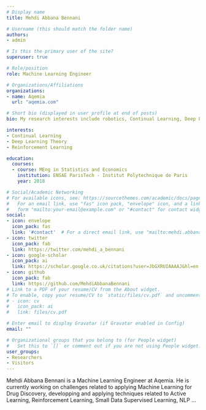 ```yaml
---
# Display name
title: Mehdi Abbana Bennani

# Username (this should match the folder name)
authors:
- admin

# Is this the primary user of the site?
superuser: true

# Role/position
role: Machine Learning Engineer

# Organizations/Affiliations
organizations:
- name: Aqemia
  url: "aqemia.com"

# Short bio (displayed in user profile at end of posts)
bio: My research interests include robotics, Continual Learning, Deep Learning theory and Reinforcement Learning.

interests:
- Continual Learning
- Deep Learning Theory
- Reinforcement Learning

education:
  courses:
  - course: MEng in Statistics and Economics
    institution: ENSAE ParisTech - Institut Polytechnique de Paris
    year: 2018

# Social/Academic Networking
# For available icons, see: https://sourcethemes.com/academic/docs/page-builder/#icons
#   For an email link, use "fas" icon pack, "envelope" icon, and a link in the
#   form "mailto:your-email@example.com" or "#contact" for contact widget.
social:
- icon: envelope
  icon_pack: fas
  link: '#contact'  # For a direct email link, use "mailto:mehdi.abbana.bennani.math@gmail.com".
- icon: twitter
  icon_pack: fab
  link: https://twitter.com/mehdi_a_bennani
- icon: google-scholar
  icon_pack: ai
  link: https://scholar.google.co.uk/citations?user=JbGXRUIAAAAJ&hl=en
- icon: github
  icon_pack: fab
  link: https://github.com/MehdiAbbanaBennani
# Link to a PDF of your resume/CV from the About widget.
# To enable, copy your resume/CV to `static/files/cv.pdf` and uncomment the lines below.
# - icon: cv
#   icon_pack: ai
#   link: files/cv.pdf

# Enter email to display Gravatar (if Gravatar enabled in Config)
email: ""

# Organizational groups that you belong to (for People widget)
#   Set this to `[]` or comment out if you are not using People widget.
user_groups:
- Researchers
- Visitors
---
```


Mehdi Abbana Bennani is a Machine Learning Engineer at Aqemia. 
He is currently working on challenges related to applying Machine Learning for Drug Discovery, developping and
 applying techniques related to Active
 Learning, Reinforcement Learning, Small Data Supervised Learning, NLP ...
